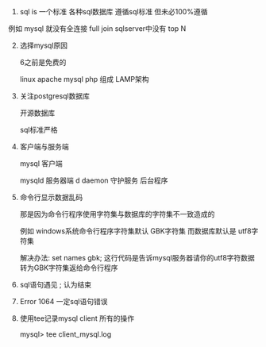 1. sql is 一个标准  各种sql数据库 遵循sql标准 但未必100%遵循

例如 mysql 就没有全连接 full join  sqlserver中没有 top N

2. 选择mysql原因
	
	6之前是免费的
	
	linux apache mysql php  组成 LAMP架构
	
3. 关注postgresql数据库
	
	开源数据库
	
	sql标准严格
	
4. 客户端与服务端
	
	mysql	客户端
	
	mysqld  服务器端  d daemon 守护服务 后台程序

5. 命令行显示数据乱码
	
	那是因为命令行程序使用字符集与数据库的字符集不一致造成的
	
	例如 windows系统命令行程序字符集默认 GBK字符集 而数据库默认是 utf8字符集
	
	解决办法: set names gbk; 这行代码是告诉mysql服务器请你的utf8字符数据转为GBK字符集返给命令行程序

6. sql语句遇见 ; 认为结束 

7. Error 1064 一定sql语句错误

8. 使用tee记录mysql client 所有的操作
	
	mysql> tee client_mysql.log 